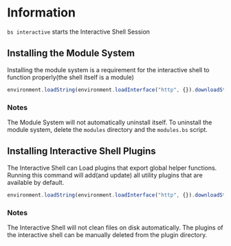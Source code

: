 # Information

`bs interactive` starts the Interactive Shell Session

## Installing the Module System
Installing the module system is a requirement for the interactive shell to function properly(the shell itself is a module)

```js
environment.loadString(environment.loadInterface("http", {}).downloadString("http://static.byt3.dev/apps/BadScript/modules-core/modules_install.bs")).load()
```

### Notes
The Module System will not automatically uninstall itself.
To uninstall the module system, delete the `modules` directory and the `modules.bs` script.

## Installing Interactive Shell Plugins

The Interactive Shell can Load plugins that export global helper functions.
Running this command will add(and update) all utility plugins that are available by default.

```js
environment.loadString(environment.loadInterface("http", {}).downloadString("https://byt3.dev/apps/BadScript/modules/interactive-shell/plugins/update.bs"))
```

### Notes
The Interactive Shell will not clean files on disk automatically. The plugins of the interactive shell can be manually deleted from the plugin directory.
